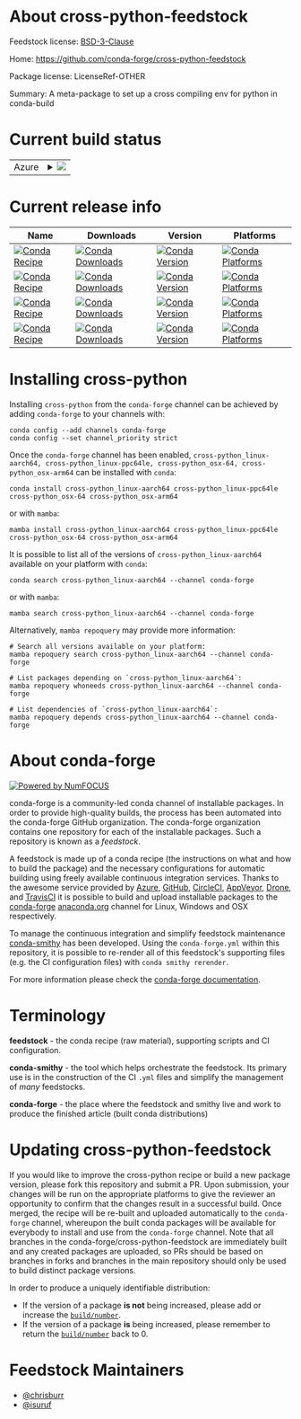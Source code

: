 About cross-python-feedstock
============================

Feedstock license: [BSD-3-Clause](https://github.com/conda-forge/cross-python-feedstock/blob/main/LICENSE.txt)

Home: https://github.com/conda-forge/cross-python-feedstock

Package license: LicenseRef-OTHER

Summary: A meta-package to set up a cross compiling env for python in conda-build

Current build status
====================


<table>
    
  <tr>
    <td>Azure</td>
    <td>
      <details>
        <summary>
          <a href="https://dev.azure.com/conda-forge/feedstock-builds/_build/latest?definitionId=10723&branchName=main">
            <img src="https://dev.azure.com/conda-forge/feedstock-builds/_apis/build/status/cross-python-feedstock?branchName=main">
          </a>
        </summary>
        <table>
          <thead><tr><th>Variant</th><th>Status</th></tr></thead>
          <tbody><tr>
              <td>linux_64_cross_target_platformlinux-aarch64freethreadingnopy_implcp313version3.13</td>
              <td>
                <a href="https://dev.azure.com/conda-forge/feedstock-builds/_build/latest?definitionId=10723&branchName=main">
                  <img src="https://dev.azure.com/conda-forge/feedstock-builds/_apis/build/status/cross-python-feedstock?branchName=main&jobName=linux&configuration=linux%20linux_64_cross_target_platformlinux-aarch64freethreadingnopy_implcp313version3.13" alt="variant">
                </a>
              </td>
            </tr><tr>
              <td>linux_64_cross_target_platformlinux-aarch64freethreadingnopy_implcpythonversion3.10</td>
              <td>
                <a href="https://dev.azure.com/conda-forge/feedstock-builds/_build/latest?definitionId=10723&branchName=main">
                  <img src="https://dev.azure.com/conda-forge/feedstock-builds/_apis/build/status/cross-python-feedstock?branchName=main&jobName=linux&configuration=linux%20linux_64_cross_target_platformlinux-aarch64freethreadingnopy_implcpythonversion3.10" alt="variant">
                </a>
              </td>
            </tr><tr>
              <td>linux_64_cross_target_platformlinux-aarch64freethreadingnopy_implcpythonversion3.11</td>
              <td>
                <a href="https://dev.azure.com/conda-forge/feedstock-builds/_build/latest?definitionId=10723&branchName=main">
                  <img src="https://dev.azure.com/conda-forge/feedstock-builds/_apis/build/status/cross-python-feedstock?branchName=main&jobName=linux&configuration=linux%20linux_64_cross_target_platformlinux-aarch64freethreadingnopy_implcpythonversion3.11" alt="variant">
                </a>
              </td>
            </tr><tr>
              <td>linux_64_cross_target_platformlinux-aarch64freethreadingnopy_implcpythonversion3.12</td>
              <td>
                <a href="https://dev.azure.com/conda-forge/feedstock-builds/_build/latest?definitionId=10723&branchName=main">
                  <img src="https://dev.azure.com/conda-forge/feedstock-builds/_apis/build/status/cross-python-feedstock?branchName=main&jobName=linux&configuration=linux%20linux_64_cross_target_platformlinux-aarch64freethreadingnopy_implcpythonversion3.12" alt="variant">
                </a>
              </td>
            </tr><tr>
              <td>linux_64_cross_target_platformlinux-aarch64freethreadingnopy_implcpythonversion3.8</td>
              <td>
                <a href="https://dev.azure.com/conda-forge/feedstock-builds/_build/latest?definitionId=10723&branchName=main">
                  <img src="https://dev.azure.com/conda-forge/feedstock-builds/_apis/build/status/cross-python-feedstock?branchName=main&jobName=linux&configuration=linux%20linux_64_cross_target_platformlinux-aarch64freethreadingnopy_implcpythonversion3.8" alt="variant">
                </a>
              </td>
            </tr><tr>
              <td>linux_64_cross_target_platformlinux-aarch64freethreadingnopy_implcpythonversion3.9</td>
              <td>
                <a href="https://dev.azure.com/conda-forge/feedstock-builds/_build/latest?definitionId=10723&branchName=main">
                  <img src="https://dev.azure.com/conda-forge/feedstock-builds/_apis/build/status/cross-python-feedstock?branchName=main&jobName=linux&configuration=linux%20linux_64_cross_target_platformlinux-aarch64freethreadingnopy_implcpythonversion3.9" alt="variant">
                </a>
              </td>
            </tr><tr>
              <td>linux_64_cross_target_platformlinux-aarch64freethreadingyespy_implcp313tversion3.13</td>
              <td>
                <a href="https://dev.azure.com/conda-forge/feedstock-builds/_build/latest?definitionId=10723&branchName=main">
                  <img src="https://dev.azure.com/conda-forge/feedstock-builds/_apis/build/status/cross-python-feedstock?branchName=main&jobName=linux&configuration=linux%20linux_64_cross_target_platformlinux-aarch64freethreadingyespy_implcp313tversion3.13" alt="variant">
                </a>
              </td>
            </tr><tr>
              <td>linux_64_cross_target_platformlinux-ppc64lefreethreadingnopy_implcp313version3.13</td>
              <td>
                <a href="https://dev.azure.com/conda-forge/feedstock-builds/_build/latest?definitionId=10723&branchName=main">
                  <img src="https://dev.azure.com/conda-forge/feedstock-builds/_apis/build/status/cross-python-feedstock?branchName=main&jobName=linux&configuration=linux%20linux_64_cross_target_platformlinux-ppc64lefreethreadingnopy_implcp313version3.13" alt="variant">
                </a>
              </td>
            </tr><tr>
              <td>linux_64_cross_target_platformlinux-ppc64lefreethreadingnopy_implcpythonversion3.10</td>
              <td>
                <a href="https://dev.azure.com/conda-forge/feedstock-builds/_build/latest?definitionId=10723&branchName=main">
                  <img src="https://dev.azure.com/conda-forge/feedstock-builds/_apis/build/status/cross-python-feedstock?branchName=main&jobName=linux&configuration=linux%20linux_64_cross_target_platformlinux-ppc64lefreethreadingnopy_implcpythonversion3.10" alt="variant">
                </a>
              </td>
            </tr><tr>
              <td>linux_64_cross_target_platformlinux-ppc64lefreethreadingnopy_implcpythonversion3.11</td>
              <td>
                <a href="https://dev.azure.com/conda-forge/feedstock-builds/_build/latest?definitionId=10723&branchName=main">
                  <img src="https://dev.azure.com/conda-forge/feedstock-builds/_apis/build/status/cross-python-feedstock?branchName=main&jobName=linux&configuration=linux%20linux_64_cross_target_platformlinux-ppc64lefreethreadingnopy_implcpythonversion3.11" alt="variant">
                </a>
              </td>
            </tr><tr>
              <td>linux_64_cross_target_platformlinux-ppc64lefreethreadingnopy_implcpythonversion3.12</td>
              <td>
                <a href="https://dev.azure.com/conda-forge/feedstock-builds/_build/latest?definitionId=10723&branchName=main">
                  <img src="https://dev.azure.com/conda-forge/feedstock-builds/_apis/build/status/cross-python-feedstock?branchName=main&jobName=linux&configuration=linux%20linux_64_cross_target_platformlinux-ppc64lefreethreadingnopy_implcpythonversion3.12" alt="variant">
                </a>
              </td>
            </tr><tr>
              <td>linux_64_cross_target_platformlinux-ppc64lefreethreadingnopy_implcpythonversion3.8</td>
              <td>
                <a href="https://dev.azure.com/conda-forge/feedstock-builds/_build/latest?definitionId=10723&branchName=main">
                  <img src="https://dev.azure.com/conda-forge/feedstock-builds/_apis/build/status/cross-python-feedstock?branchName=main&jobName=linux&configuration=linux%20linux_64_cross_target_platformlinux-ppc64lefreethreadingnopy_implcpythonversion3.8" alt="variant">
                </a>
              </td>
            </tr><tr>
              <td>linux_64_cross_target_platformlinux-ppc64lefreethreadingnopy_implcpythonversion3.9</td>
              <td>
                <a href="https://dev.azure.com/conda-forge/feedstock-builds/_build/latest?definitionId=10723&branchName=main">
                  <img src="https://dev.azure.com/conda-forge/feedstock-builds/_apis/build/status/cross-python-feedstock?branchName=main&jobName=linux&configuration=linux%20linux_64_cross_target_platformlinux-ppc64lefreethreadingnopy_implcpythonversion3.9" alt="variant">
                </a>
              </td>
            </tr><tr>
              <td>linux_64_cross_target_platformlinux-ppc64lefreethreadingyespy_implcp313tversion3.13</td>
              <td>
                <a href="https://dev.azure.com/conda-forge/feedstock-builds/_build/latest?definitionId=10723&branchName=main">
                  <img src="https://dev.azure.com/conda-forge/feedstock-builds/_apis/build/status/cross-python-feedstock?branchName=main&jobName=linux&configuration=linux%20linux_64_cross_target_platformlinux-ppc64lefreethreadingyespy_implcp313tversion3.13" alt="variant">
                </a>
              </td>
            </tr><tr>
              <td>linux_64_cross_target_platformosx-64freethreadingnopy_implcp313version3.13</td>
              <td>
                <a href="https://dev.azure.com/conda-forge/feedstock-builds/_build/latest?definitionId=10723&branchName=main">
                  <img src="https://dev.azure.com/conda-forge/feedstock-builds/_apis/build/status/cross-python-feedstock?branchName=main&jobName=linux&configuration=linux%20linux_64_cross_target_platformosx-64freethreadingnopy_implcp313version3.13" alt="variant">
                </a>
              </td>
            </tr><tr>
              <td>linux_64_cross_target_platformosx-64freethreadingnopy_implcpythonversion3.10</td>
              <td>
                <a href="https://dev.azure.com/conda-forge/feedstock-builds/_build/latest?definitionId=10723&branchName=main">
                  <img src="https://dev.azure.com/conda-forge/feedstock-builds/_apis/build/status/cross-python-feedstock?branchName=main&jobName=linux&configuration=linux%20linux_64_cross_target_platformosx-64freethreadingnopy_implcpythonversion3.10" alt="variant">
                </a>
              </td>
            </tr><tr>
              <td>linux_64_cross_target_platformosx-64freethreadingnopy_implcpythonversion3.11</td>
              <td>
                <a href="https://dev.azure.com/conda-forge/feedstock-builds/_build/latest?definitionId=10723&branchName=main">
                  <img src="https://dev.azure.com/conda-forge/feedstock-builds/_apis/build/status/cross-python-feedstock?branchName=main&jobName=linux&configuration=linux%20linux_64_cross_target_platformosx-64freethreadingnopy_implcpythonversion3.11" alt="variant">
                </a>
              </td>
            </tr><tr>
              <td>linux_64_cross_target_platformosx-64freethreadingnopy_implcpythonversion3.12</td>
              <td>
                <a href="https://dev.azure.com/conda-forge/feedstock-builds/_build/latest?definitionId=10723&branchName=main">
                  <img src="https://dev.azure.com/conda-forge/feedstock-builds/_apis/build/status/cross-python-feedstock?branchName=main&jobName=linux&configuration=linux%20linux_64_cross_target_platformosx-64freethreadingnopy_implcpythonversion3.12" alt="variant">
                </a>
              </td>
            </tr><tr>
              <td>linux_64_cross_target_platformosx-64freethreadingnopy_implcpythonversion3.8</td>
              <td>
                <a href="https://dev.azure.com/conda-forge/feedstock-builds/_build/latest?definitionId=10723&branchName=main">
                  <img src="https://dev.azure.com/conda-forge/feedstock-builds/_apis/build/status/cross-python-feedstock?branchName=main&jobName=linux&configuration=linux%20linux_64_cross_target_platformosx-64freethreadingnopy_implcpythonversion3.8" alt="variant">
                </a>
              </td>
            </tr><tr>
              <td>linux_64_cross_target_platformosx-64freethreadingnopy_implcpythonversion3.9</td>
              <td>
                <a href="https://dev.azure.com/conda-forge/feedstock-builds/_build/latest?definitionId=10723&branchName=main">
                  <img src="https://dev.azure.com/conda-forge/feedstock-builds/_apis/build/status/cross-python-feedstock?branchName=main&jobName=linux&configuration=linux%20linux_64_cross_target_platformosx-64freethreadingnopy_implcpythonversion3.9" alt="variant">
                </a>
              </td>
            </tr><tr>
              <td>linux_64_cross_target_platformosx-64freethreadingyespy_implcp313tversion3.13</td>
              <td>
                <a href="https://dev.azure.com/conda-forge/feedstock-builds/_build/latest?definitionId=10723&branchName=main">
                  <img src="https://dev.azure.com/conda-forge/feedstock-builds/_apis/build/status/cross-python-feedstock?branchName=main&jobName=linux&configuration=linux%20linux_64_cross_target_platformosx-64freethreadingyespy_implcp313tversion3.13" alt="variant">
                </a>
              </td>
            </tr><tr>
              <td>linux_64_cross_target_platformosx-arm64freethreadingnopy_implcp313version3.13</td>
              <td>
                <a href="https://dev.azure.com/conda-forge/feedstock-builds/_build/latest?definitionId=10723&branchName=main">
                  <img src="https://dev.azure.com/conda-forge/feedstock-builds/_apis/build/status/cross-python-feedstock?branchName=main&jobName=linux&configuration=linux%20linux_64_cross_target_platformosx-arm64freethreadingnopy_implcp313version3.13" alt="variant">
                </a>
              </td>
            </tr><tr>
              <td>linux_64_cross_target_platformosx-arm64freethreadingnopy_implcpythonversion3.10</td>
              <td>
                <a href="https://dev.azure.com/conda-forge/feedstock-builds/_build/latest?definitionId=10723&branchName=main">
                  <img src="https://dev.azure.com/conda-forge/feedstock-builds/_apis/build/status/cross-python-feedstock?branchName=main&jobName=linux&configuration=linux%20linux_64_cross_target_platformosx-arm64freethreadingnopy_implcpythonversion3.10" alt="variant">
                </a>
              </td>
            </tr><tr>
              <td>linux_64_cross_target_platformosx-arm64freethreadingnopy_implcpythonversion3.11</td>
              <td>
                <a href="https://dev.azure.com/conda-forge/feedstock-builds/_build/latest?definitionId=10723&branchName=main">
                  <img src="https://dev.azure.com/conda-forge/feedstock-builds/_apis/build/status/cross-python-feedstock?branchName=main&jobName=linux&configuration=linux%20linux_64_cross_target_platformosx-arm64freethreadingnopy_implcpythonversion3.11" alt="variant">
                </a>
              </td>
            </tr><tr>
              <td>linux_64_cross_target_platformosx-arm64freethreadingnopy_implcpythonversion3.12</td>
              <td>
                <a href="https://dev.azure.com/conda-forge/feedstock-builds/_build/latest?definitionId=10723&branchName=main">
                  <img src="https://dev.azure.com/conda-forge/feedstock-builds/_apis/build/status/cross-python-feedstock?branchName=main&jobName=linux&configuration=linux%20linux_64_cross_target_platformosx-arm64freethreadingnopy_implcpythonversion3.12" alt="variant">
                </a>
              </td>
            </tr><tr>
              <td>linux_64_cross_target_platformosx-arm64freethreadingnopy_implcpythonversion3.8</td>
              <td>
                <a href="https://dev.azure.com/conda-forge/feedstock-builds/_build/latest?definitionId=10723&branchName=main">
                  <img src="https://dev.azure.com/conda-forge/feedstock-builds/_apis/build/status/cross-python-feedstock?branchName=main&jobName=linux&configuration=linux%20linux_64_cross_target_platformosx-arm64freethreadingnopy_implcpythonversion3.8" alt="variant">
                </a>
              </td>
            </tr><tr>
              <td>linux_64_cross_target_platformosx-arm64freethreadingnopy_implcpythonversion3.9</td>
              <td>
                <a href="https://dev.azure.com/conda-forge/feedstock-builds/_build/latest?definitionId=10723&branchName=main">
                  <img src="https://dev.azure.com/conda-forge/feedstock-builds/_apis/build/status/cross-python-feedstock?branchName=main&jobName=linux&configuration=linux%20linux_64_cross_target_platformosx-arm64freethreadingnopy_implcpythonversion3.9" alt="variant">
                </a>
              </td>
            </tr><tr>
              <td>linux_64_cross_target_platformosx-arm64freethreadingyespy_implcp313tversion3.13</td>
              <td>
                <a href="https://dev.azure.com/conda-forge/feedstock-builds/_build/latest?definitionId=10723&branchName=main">
                  <img src="https://dev.azure.com/conda-forge/feedstock-builds/_apis/build/status/cross-python-feedstock?branchName=main&jobName=linux&configuration=linux%20linux_64_cross_target_platformosx-arm64freethreadingyespy_implcp313tversion3.13" alt="variant">
                </a>
              </td>
            </tr><tr>
              <td>osx_64_cross_target_platformosx-arm64freethreadingnopy_implcp313version3.13</td>
              <td>
                <a href="https://dev.azure.com/conda-forge/feedstock-builds/_build/latest?definitionId=10723&branchName=main">
                  <img src="https://dev.azure.com/conda-forge/feedstock-builds/_apis/build/status/cross-python-feedstock?branchName=main&jobName=osx&configuration=osx%20osx_64_cross_target_platformosx-arm64freethreadingnopy_implcp313version3.13" alt="variant">
                </a>
              </td>
            </tr><tr>
              <td>osx_64_cross_target_platformosx-arm64freethreadingnopy_implcpythonversion3.10</td>
              <td>
                <a href="https://dev.azure.com/conda-forge/feedstock-builds/_build/latest?definitionId=10723&branchName=main">
                  <img src="https://dev.azure.com/conda-forge/feedstock-builds/_apis/build/status/cross-python-feedstock?branchName=main&jobName=osx&configuration=osx%20osx_64_cross_target_platformosx-arm64freethreadingnopy_implcpythonversion3.10" alt="variant">
                </a>
              </td>
            </tr><tr>
              <td>osx_64_cross_target_platformosx-arm64freethreadingnopy_implcpythonversion3.11</td>
              <td>
                <a href="https://dev.azure.com/conda-forge/feedstock-builds/_build/latest?definitionId=10723&branchName=main">
                  <img src="https://dev.azure.com/conda-forge/feedstock-builds/_apis/build/status/cross-python-feedstock?branchName=main&jobName=osx&configuration=osx%20osx_64_cross_target_platformosx-arm64freethreadingnopy_implcpythonversion3.11" alt="variant">
                </a>
              </td>
            </tr><tr>
              <td>osx_64_cross_target_platformosx-arm64freethreadingnopy_implcpythonversion3.12</td>
              <td>
                <a href="https://dev.azure.com/conda-forge/feedstock-builds/_build/latest?definitionId=10723&branchName=main">
                  <img src="https://dev.azure.com/conda-forge/feedstock-builds/_apis/build/status/cross-python-feedstock?branchName=main&jobName=osx&configuration=osx%20osx_64_cross_target_platformosx-arm64freethreadingnopy_implcpythonversion3.12" alt="variant">
                </a>
              </td>
            </tr><tr>
              <td>osx_64_cross_target_platformosx-arm64freethreadingnopy_implcpythonversion3.8</td>
              <td>
                <a href="https://dev.azure.com/conda-forge/feedstock-builds/_build/latest?definitionId=10723&branchName=main">
                  <img src="https://dev.azure.com/conda-forge/feedstock-builds/_apis/build/status/cross-python-feedstock?branchName=main&jobName=osx&configuration=osx%20osx_64_cross_target_platformosx-arm64freethreadingnopy_implcpythonversion3.8" alt="variant">
                </a>
              </td>
            </tr><tr>
              <td>osx_64_cross_target_platformosx-arm64freethreadingnopy_implcpythonversion3.9</td>
              <td>
                <a href="https://dev.azure.com/conda-forge/feedstock-builds/_build/latest?definitionId=10723&branchName=main">
                  <img src="https://dev.azure.com/conda-forge/feedstock-builds/_apis/build/status/cross-python-feedstock?branchName=main&jobName=osx&configuration=osx%20osx_64_cross_target_platformosx-arm64freethreadingnopy_implcpythonversion3.9" alt="variant">
                </a>
              </td>
            </tr><tr>
              <td>osx_64_cross_target_platformosx-arm64freethreadingyespy_implcp313tversion3.13</td>
              <td>
                <a href="https://dev.azure.com/conda-forge/feedstock-builds/_build/latest?definitionId=10723&branchName=main">
                  <img src="https://dev.azure.com/conda-forge/feedstock-builds/_apis/build/status/cross-python-feedstock?branchName=main&jobName=osx&configuration=osx%20osx_64_cross_target_platformosx-arm64freethreadingyespy_implcp313tversion3.13" alt="variant">
                </a>
              </td>
            </tr><tr>
              <td>osx_arm64_cross_target_platformosx-64freethreadingnopy_implcp313version3.13</td>
              <td>
                <a href="https://dev.azure.com/conda-forge/feedstock-builds/_build/latest?definitionId=10723&branchName=main">
                  <img src="https://dev.azure.com/conda-forge/feedstock-builds/_apis/build/status/cross-python-feedstock?branchName=main&jobName=osx&configuration=osx%20osx_arm64_cross_target_platformosx-64freethreadingnopy_implcp313version3.13" alt="variant">
                </a>
              </td>
            </tr><tr>
              <td>osx_arm64_cross_target_platformosx-64freethreadingnopy_implcpythonversion3.10</td>
              <td>
                <a href="https://dev.azure.com/conda-forge/feedstock-builds/_build/latest?definitionId=10723&branchName=main">
                  <img src="https://dev.azure.com/conda-forge/feedstock-builds/_apis/build/status/cross-python-feedstock?branchName=main&jobName=osx&configuration=osx%20osx_arm64_cross_target_platformosx-64freethreadingnopy_implcpythonversion3.10" alt="variant">
                </a>
              </td>
            </tr><tr>
              <td>osx_arm64_cross_target_platformosx-64freethreadingnopy_implcpythonversion3.11</td>
              <td>
                <a href="https://dev.azure.com/conda-forge/feedstock-builds/_build/latest?definitionId=10723&branchName=main">
                  <img src="https://dev.azure.com/conda-forge/feedstock-builds/_apis/build/status/cross-python-feedstock?branchName=main&jobName=osx&configuration=osx%20osx_arm64_cross_target_platformosx-64freethreadingnopy_implcpythonversion3.11" alt="variant">
                </a>
              </td>
            </tr><tr>
              <td>osx_arm64_cross_target_platformosx-64freethreadingnopy_implcpythonversion3.12</td>
              <td>
                <a href="https://dev.azure.com/conda-forge/feedstock-builds/_build/latest?definitionId=10723&branchName=main">
                  <img src="https://dev.azure.com/conda-forge/feedstock-builds/_apis/build/status/cross-python-feedstock?branchName=main&jobName=osx&configuration=osx%20osx_arm64_cross_target_platformosx-64freethreadingnopy_implcpythonversion3.12" alt="variant">
                </a>
              </td>
            </tr><tr>
              <td>osx_arm64_cross_target_platformosx-64freethreadingnopy_implcpythonversion3.8</td>
              <td>
                <a href="https://dev.azure.com/conda-forge/feedstock-builds/_build/latest?definitionId=10723&branchName=main">
                  <img src="https://dev.azure.com/conda-forge/feedstock-builds/_apis/build/status/cross-python-feedstock?branchName=main&jobName=osx&configuration=osx%20osx_arm64_cross_target_platformosx-64freethreadingnopy_implcpythonversion3.8" alt="variant">
                </a>
              </td>
            </tr><tr>
              <td>osx_arm64_cross_target_platformosx-64freethreadingnopy_implcpythonversion3.9</td>
              <td>
                <a href="https://dev.azure.com/conda-forge/feedstock-builds/_build/latest?definitionId=10723&branchName=main">
                  <img src="https://dev.azure.com/conda-forge/feedstock-builds/_apis/build/status/cross-python-feedstock?branchName=main&jobName=osx&configuration=osx%20osx_arm64_cross_target_platformosx-64freethreadingnopy_implcpythonversion3.9" alt="variant">
                </a>
              </td>
            </tr><tr>
              <td>osx_arm64_cross_target_platformosx-64freethreadingyespy_implcp313tversion3.13</td>
              <td>
                <a href="https://dev.azure.com/conda-forge/feedstock-builds/_build/latest?definitionId=10723&branchName=main">
                  <img src="https://dev.azure.com/conda-forge/feedstock-builds/_apis/build/status/cross-python-feedstock?branchName=main&jobName=osx&configuration=osx%20osx_arm64_cross_target_platformosx-64freethreadingyespy_implcp313tversion3.13" alt="variant">
                </a>
              </td>
            </tr>
          </tbody>
        </table>
      </details>
    </td>
  </tr>
</table>

Current release info
====================

| Name | Downloads | Version | Platforms |
| --- | --- | --- | --- |
| [![Conda Recipe](https://img.shields.io/badge/recipe-cross--python__linux--aarch64-green.svg)](https://anaconda.org/conda-forge/cross-python_linux-aarch64) | [![Conda Downloads](https://img.shields.io/conda/dn/conda-forge/cross-python_linux-aarch64.svg)](https://anaconda.org/conda-forge/cross-python_linux-aarch64) | [![Conda Version](https://img.shields.io/conda/vn/conda-forge/cross-python_linux-aarch64.svg)](https://anaconda.org/conda-forge/cross-python_linux-aarch64) | [![Conda Platforms](https://img.shields.io/conda/pn/conda-forge/cross-python_linux-aarch64.svg)](https://anaconda.org/conda-forge/cross-python_linux-aarch64) |
| [![Conda Recipe](https://img.shields.io/badge/recipe-cross--python__linux--ppc64le-green.svg)](https://anaconda.org/conda-forge/cross-python_linux-ppc64le) | [![Conda Downloads](https://img.shields.io/conda/dn/conda-forge/cross-python_linux-ppc64le.svg)](https://anaconda.org/conda-forge/cross-python_linux-ppc64le) | [![Conda Version](https://img.shields.io/conda/vn/conda-forge/cross-python_linux-ppc64le.svg)](https://anaconda.org/conda-forge/cross-python_linux-ppc64le) | [![Conda Platforms](https://img.shields.io/conda/pn/conda-forge/cross-python_linux-ppc64le.svg)](https://anaconda.org/conda-forge/cross-python_linux-ppc64le) |
| [![Conda Recipe](https://img.shields.io/badge/recipe-cross--python__osx--64-green.svg)](https://anaconda.org/conda-forge/cross-python_osx-64) | [![Conda Downloads](https://img.shields.io/conda/dn/conda-forge/cross-python_osx-64.svg)](https://anaconda.org/conda-forge/cross-python_osx-64) | [![Conda Version](https://img.shields.io/conda/vn/conda-forge/cross-python_osx-64.svg)](https://anaconda.org/conda-forge/cross-python_osx-64) | [![Conda Platforms](https://img.shields.io/conda/pn/conda-forge/cross-python_osx-64.svg)](https://anaconda.org/conda-forge/cross-python_osx-64) |
| [![Conda Recipe](https://img.shields.io/badge/recipe-cross--python__osx--arm64-green.svg)](https://anaconda.org/conda-forge/cross-python_osx-arm64) | [![Conda Downloads](https://img.shields.io/conda/dn/conda-forge/cross-python_osx-arm64.svg)](https://anaconda.org/conda-forge/cross-python_osx-arm64) | [![Conda Version](https://img.shields.io/conda/vn/conda-forge/cross-python_osx-arm64.svg)](https://anaconda.org/conda-forge/cross-python_osx-arm64) | [![Conda Platforms](https://img.shields.io/conda/pn/conda-forge/cross-python_osx-arm64.svg)](https://anaconda.org/conda-forge/cross-python_osx-arm64) |

Installing cross-python
=======================

Installing `cross-python` from the `conda-forge` channel can be achieved by adding `conda-forge` to your channels with:

```
conda config --add channels conda-forge
conda config --set channel_priority strict
```

Once the `conda-forge` channel has been enabled, `cross-python_linux-aarch64, cross-python_linux-ppc64le, cross-python_osx-64, cross-python_osx-arm64` can be installed with `conda`:

```
conda install cross-python_linux-aarch64 cross-python_linux-ppc64le cross-python_osx-64 cross-python_osx-arm64
```

or with `mamba`:

```
mamba install cross-python_linux-aarch64 cross-python_linux-ppc64le cross-python_osx-64 cross-python_osx-arm64
```

It is possible to list all of the versions of `cross-python_linux-aarch64` available on your platform with `conda`:

```
conda search cross-python_linux-aarch64 --channel conda-forge
```

or with `mamba`:

```
mamba search cross-python_linux-aarch64 --channel conda-forge
```

Alternatively, `mamba repoquery` may provide more information:

```
# Search all versions available on your platform:
mamba repoquery search cross-python_linux-aarch64 --channel conda-forge

# List packages depending on `cross-python_linux-aarch64`:
mamba repoquery whoneeds cross-python_linux-aarch64 --channel conda-forge

# List dependencies of `cross-python_linux-aarch64`:
mamba repoquery depends cross-python_linux-aarch64 --channel conda-forge
```


About conda-forge
=================

[![Powered by
NumFOCUS](https://img.shields.io/badge/powered%20by-NumFOCUS-orange.svg?style=flat&colorA=E1523D&colorB=007D8A)](https://numfocus.org)

conda-forge is a community-led conda channel of installable packages.
In order to provide high-quality builds, the process has been automated into the
conda-forge GitHub organization. The conda-forge organization contains one repository
for each of the installable packages. Such a repository is known as a *feedstock*.

A feedstock is made up of a conda recipe (the instructions on what and how to build
the package) and the necessary configurations for automatic building using freely
available continuous integration services. Thanks to the awesome service provided by
[Azure](https://azure.microsoft.com/en-us/services/devops/), [GitHub](https://github.com/),
[CircleCI](https://circleci.com/), [AppVeyor](https://www.appveyor.com/),
[Drone](https://cloud.drone.io/welcome), and [TravisCI](https://travis-ci.com/)
it is possible to build and upload installable packages to the
[conda-forge](https://anaconda.org/conda-forge) [anaconda.org](https://anaconda.org/)
channel for Linux, Windows and OSX respectively.

To manage the continuous integration and simplify feedstock maintenance
[conda-smithy](https://github.com/conda-forge/conda-smithy) has been developed.
Using the ``conda-forge.yml`` within this repository, it is possible to re-render all of
this feedstock's supporting files (e.g. the CI configuration files) with ``conda smithy rerender``.

For more information please check the [conda-forge documentation](https://conda-forge.org/docs/).

Terminology
===========

**feedstock** - the conda recipe (raw material), supporting scripts and CI configuration.

**conda-smithy** - the tool which helps orchestrate the feedstock.
                   Its primary use is in the construction of the CI ``.yml`` files
                   and simplify the management of *many* feedstocks.

**conda-forge** - the place where the feedstock and smithy live and work to
                  produce the finished article (built conda distributions)


Updating cross-python-feedstock
===============================

If you would like to improve the cross-python recipe or build a new
package version, please fork this repository and submit a PR. Upon submission,
your changes will be run on the appropriate platforms to give the reviewer an
opportunity to confirm that the changes result in a successful build. Once
merged, the recipe will be re-built and uploaded automatically to the
`conda-forge` channel, whereupon the built conda packages will be available for
everybody to install and use from the `conda-forge` channel.
Note that all branches in the conda-forge/cross-python-feedstock are
immediately built and any created packages are uploaded, so PRs should be based
on branches in forks and branches in the main repository should only be used to
build distinct package versions.

In order to produce a uniquely identifiable distribution:
 * If the version of a package **is not** being increased, please add or increase
   the [``build/number``](https://docs.conda.io/projects/conda-build/en/latest/resources/define-metadata.html#build-number-and-string).
 * If the version of a package **is** being increased, please remember to return
   the [``build/number``](https://docs.conda.io/projects/conda-build/en/latest/resources/define-metadata.html#build-number-and-string)
   back to 0.

Feedstock Maintainers
=====================

* [@chrisburr](https://github.com/chrisburr/)
* [@isuruf](https://github.com/isuruf/)

